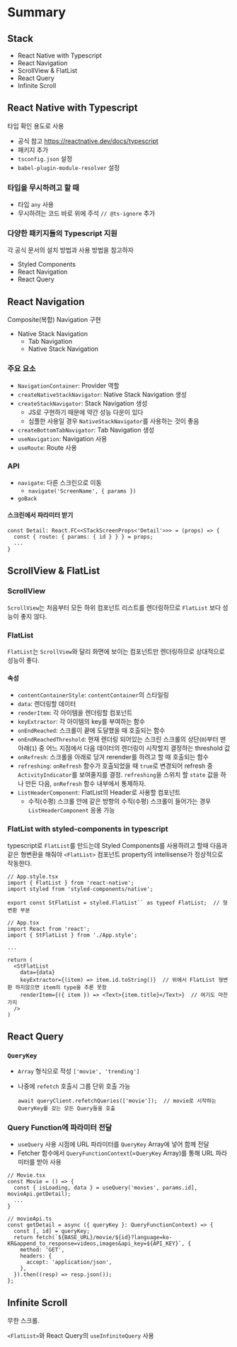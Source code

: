 # Summary

## Stack

* React Native with Typescript
* React Navigation
* ScrollView & FlatList
* React Query
* Infinite Scroll

## React Native with Typescript

타입 확인 용도로 사용

* 공식 참고 <https://reactnative.dev/docs/typescript>
* 패키지 추가
* `tsconfig.json` 설정
* `babel-plugin-module-resolver` 설정

### 타입을 무시하려고 할 때

* 타입 `any` 사용
* 무시하려는 코드 바로 위에 주석 `// @ts-ignore` 추가

### 다양한 패키지들의 Typescript 지원

각 공식 문서의 설치 방법과 사용 방법을 참고하자

* Styled Components
* React Navigation
* React Query

## React Navigation

Composite(복합) Navigation 구현

* Native Stack Navigation
  * Tab Navigation
  * Native Stack Navigation

### 주요 요소

* `NavigationContainer`: Provider 역할
* `createNativeStackNavigator`: Native Stack Navigation 생성
* `createStackNavigator`: Stack Navigation 생성
  * JS로 구현하기 때문에 약간 성능 다운이 있다
  * 심플한 사용일 경우 `NativeStackNavigator`를 사용하는 것이 좋음
* `createBottomTabNavigator`: Tab Navigation 생성
* `useNavigation`: Navigation 사용
* `useRoute`: Route 사용

### API

* `navigate`: 다른 스크린으로 이동
  * `navigate('ScreenName', { params })`
* `goBack`

#### 스크린에서 파라미터 받기

```tsx
const Detail: React.FC<<STackScreenProps<'Detail'>>> = (props) => {
  const { route: { params: { id } } } = props;
  ...
}
```

## ScrollView & FlatList

### ScrollView

`ScrollView`는 처음부터 모든 하위 컴포넌트 리스트를 렌더링하므로 `FlatList` 보다 성능이 좋지 않다.

### FlatList

`FlatList`는 `ScrollView`와 달리 화면에 보이는 컴포넌트만 렌더링하므로 상대적으로 성능이 좋다.

#### 속성

* `contentContainerStyle`: `contentContainer`의 스타일링
* `data`: 렌더링할 데이터
* `renderItem`: 각 아이템을 렌더링할 컴포넌트
* `keyExtractor`: 각 아이템의 key를 부여하는 함수
* `onEndReached`: 스크롤이 끝에 도달했을 때 호출되는 함수
* `onEndReachedThreshold`: 현재 렌더링 되어있는 스크린 스크롤의 상단(`0`)부터 맨 아래(`1`) 중 어느 지점에서 다음 데이터의 렌더링이 시작할지 결정하는 threshold 값
* `onRefresh`: 스크롤을 아래로 당겨 rerender를 하려고 할 때 호출되는 함수
* `refreshing`: `onRefresh` 함수가 호출되었을 때 `true`로 변경되어 refresh 중 `ActivityIndicator`를 보여줄지를 결정. `refreshing`을 스위치 할 `state` 값을 하나 만든 다음, `onRefresh` 함수 내부에서 통제하자.
* `ListHeaderComponent`: FlatList의 Header로 사용할 컴포넌트
  * 수직(수평) 스크롤 안에 같은 방향의 수직(수평) 스크롤이 들어가는 경우 `ListHeaderComponent` 응용 가능

### FlatList with styled-components in typescript

typescript로 `FlatList`를 만드는데 Styled Components를 사용하려고 할때 다음과 같은 형변환을 해줘야 `<FlatList>` 컴포넌트 property의 intellisense가 정상적으로 작동한다.

```tsx
// App.style.tsx
import { FlatList } from 'react-native';
import styled from 'styled-components/native';

export const StFlatList = styled.FlatList`` as typeof FlatList;  // 형변환 부분

// App.tsx
import React from 'react';
import { StFlatList } from './App.style';

...

return (
  <StFlatList
    data={data}
    keyExtractor={(item) => item.id.toString()}  // 위에서 FlatList 형변환 하지않으면 item의 type을 추론 못함
    renderItem={({ item }) => <Text>{item.title}</Text>}  // 여기도 마찬가지
  />
)
```

## React Query

### `QueryKey`

* `Array` 형식으로 작성 `['movie', 'trending']`
* 나중에 `refetch` 호출시 그룹 단위 호출 가능

  ```tsx
  await queryClient.refetchQueries(['movie']);  // movie로 시작하는 QueryKey를 갖는 모든 Query들을 호출
  ```


### Query Function에 파라미터 전달

* `useQuery` 사용 시점에 URL 파라미터를 `QueryKey` Array에 넣어 함께 전달
* Fetcher 함수에서 `QueryFunctionContext`(=`QueryKey` Array)를 통해 URL 파라미터를 받아 사용

```tsx
// Movie.tsx
const Movie = () => {
  const { isLoading, data } = useQuery('movies', params.id], movieApi.getDetail);
  ...
}

// movieApi.ts
const getDetail = async ({ queryKey }: QueryFunctionContext) => {
  const [, id] = queryKey;
  return fetch(`${BASE_URL}/movie/${id}?language=ko-KR&append_to_response=videos,images&api_key=${API_KEY}`, {
    method: 'GET',
    headers: {
      accept: 'application/json',
    },
  }).then((resp) => resp.json());
};
```

## Infinite Scroll

무한 스크롤.

`<FlatList>`와 React Query의 `useInfiniteQuery` 사용
